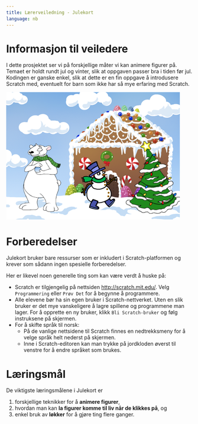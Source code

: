 ```yaml
---
title: Lærerveiledning - Julekort
language: nb
---
```


# Informasjon til veiledere

I dette prosjektet ser vi på forskjellige måter vi kan animere figurer
på. Temaet er holdt rundt jul og vinter, slik at oppgaven passer bra i
tiden før jul. Kodingen er ganske enkel, slik at dette er en fin
oppgave å introdusere Scratch med, eventuelt for barn som ikke har så
mye erfaring med Scratch.

![](julekort.png)

# Forberedelser

Julekort bruker bare ressurser som er inkludert i Scratch-platformen
og krever som sådann ingen spesielle forberedelser.

Her er likevel noen generelle ting som kan være verdt å huske på:

+ Scratch er tilgjengelig på nettsiden <http://scratch.mit.edu/>. Velg
  `Programmering` eller `Prøv Det` for å begynne å programmere.
+ Alle elevene bør ha sin egen bruker i Scratch-nettverket. Uten en
  slik bruker er det mye vanskeligere å lagre spillene og programmene
  man lager. For å opprette en ny bruker, klikk `Bli Scratch-bruker`
  og følg instruksene på skjermen.
+ For å skifte språk til norsk:
  + På de vanlige nettsidene til Scratch finnes en nedtrekksmeny for
    å velge språk helt nederst på skjermen.
  + Inne i Scratch-editoren kan man trykke på jordkloden øverst til
    venstre for å endre språket som brukes.

# Læringsmål

De viktigste læringsmålene i Julekort er

1. forskjellige teknikker for å __animere figurer__,
2. hvordan man kan __la figurer komme til liv når de klikkes på__, og
3. enkel bruk av __løkker__ for å gjøre ting flere ganger.
